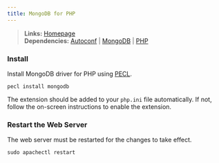 ```yaml
---
title: MongoDB for PHP
---
```


> **Links:** [Homepage](https://docs.mongodb.org/ecosystem/drivers/php/)  
> **Dependencies:** [Autoconf](/autoconf/) | [MongoDB](/mongodb/) | [PHP](/php/)


### Install

Install MongoDB driver for PHP using [PECL](http://pecl.php.net/).

	pecl install mongodb

The extension should be added to your `php.ini` file automatically. If not, follow the on-screen instructions to enable the extension.


### Restart the Web Server

The web server must be restarted for the changes to take effect.

	sudo apachectl restart
